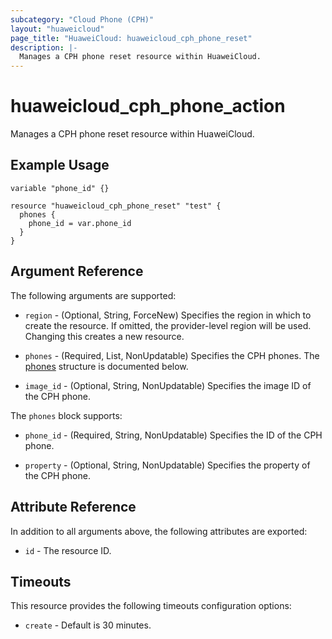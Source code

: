 ```yaml
---
subcategory: "Cloud Phone (CPH)"
layout: "huaweicloud"
page_title: "HuaweiCloud: huaweicloud_cph_phone_reset"
description: |-
  Manages a CPH phone reset resource within HuaweiCloud.
---
```


# huaweicloud_cph_phone_action

Manages a CPH phone reset resource within HuaweiCloud.

## Example Usage

```hcl
variable "phone_id" {}

resource "huaweicloud_cph_phone_reset" "test" {
  phones {
    phone_id = var.phone_id
  }
}
```

## Argument Reference

The following arguments are supported:

* `region` - (Optional, String, ForceNew) Specifies the region in which to create the resource.
  If omitted, the provider-level region will be used.
  Changing this creates a new resource.

* `phones` - (Required, List, NonUpdatable) Specifies the CPH phones.
  The [phones](#phones_structure) structure is documented below.

* `image_id` - (Optional, String, NonUpdatable) Specifies the image ID of the CPH phone.

<a name="phones_structure"></a>
The `phones` block supports:

* `phone_id` - (Required, String, NonUpdatable) Specifies the ID of the CPH phone.

* `property` - (Optional, String, NonUpdatable)  Specifies the property of the CPH phone.

## Attribute Reference

In addition to all arguments above, the following attributes are exported:

* `id` - The resource ID.

## Timeouts

This resource provides the following timeouts configuration options:

* `create` - Default is 30 minutes.
